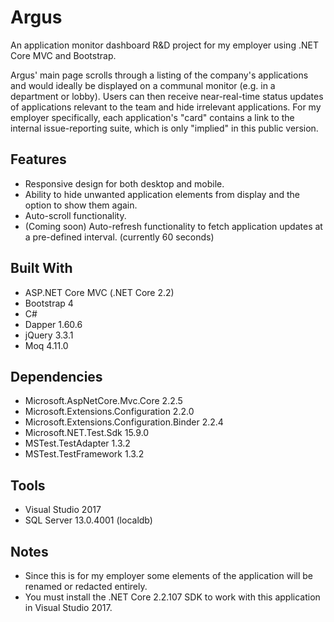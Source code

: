 # Argus
An application monitor dashboard R&D project for my employer using .NET Core MVC and Bootstrap.

Argus' main page scrolls through a listing of the company's applications and would ideally be displayed on a communal monitor (e.g. in a department or lobby). Users can then receive near-real-time status updates of applications relevant to the team and hide irrelevant applications. For my employer specifically, each application's "card" contains a link to the internal issue-reporting suite, which is only "implied" in this public version.

## Features
* Responsive design for both desktop and mobile.
* Ability to hide unwanted application elements from display and the option to show them again.
* Auto-scroll functionality.
* (Coming soon) Auto-refresh functionality to fetch application updates at a pre-defined interval. (currently 60 seconds)

## Built With
* ASP.NET Core MVC (.NET Core 2.2)
* Bootstrap 4
* C#
* Dapper 1.60.6
* jQuery 3.3.1
* Moq 4.11.0

## Dependencies
* Microsoft.AspNetCore.Mvc.Core 2.2.5
* Microsoft.Extensions.Configuration 2.2.0
* Microsoft.Extensions.Configuration.Binder 2.2.4
* Microsoft.NET.Test.Sdk 15.9.0
* MSTest.TestAdapter 1.3.2
* MSTest.TestFramework 1.3.2

## Tools
* Visual Studio 2017
* SQL Server 13.0.4001 (localdb)

## Notes
* Since this is for my employer some elements of the application will be renamed or redacted entirely.
* You must install the .NET Core 2.2.107 SDK to work with this application in Visual Studio 2017.